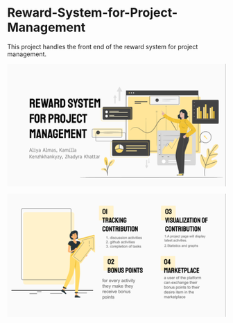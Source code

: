 # Reward-System-for-Project-Management



This project handles the front end of the reward system for project management.

![alt text](https://github.com/camelocadelo/Reward-System-for-Project-Management/blob/master/src/assets/images/Screenshot%20from%202020-12-16%2002-22-15.png)

![alt text](https://github.com/camelocadelo/Reward-System-for-Project-Management/blob/master/src/assets/images/Screenshot%20from%202020-12-16%2002-22-10.png)

